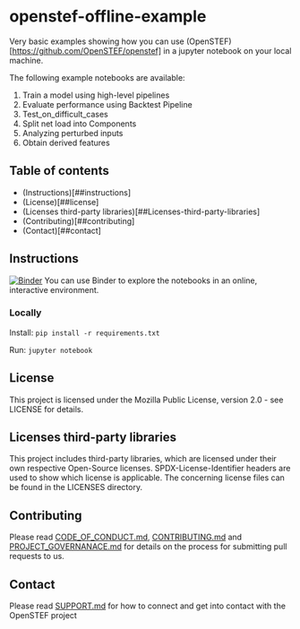 # openstef-offline-example

Very basic examples showing how you can use (OpenSTEF)[https://github.com/OpenSTEF/openstef] in a jupyter notebook on your local machine. 

The following example notebooks are available: 
01. Train a model using high-level pipelines
02. Evaluate performance using Backtest Pipeline
04. Test_on_difficult_cases
05. Split net load into Components
06. Analyzing perturbed inputs
07. Obtain derived features

## Table of contents 
- (Instructions)[##instructions]
- (License)[##license]
- (Licenses third-party libraries)[##Licenses-third-party-libraries]
- (Contributing)[##contributing]
- (Contact)[##contact]


## Instructions
[![Binder](https://mybinder.org/badge_logo.svg)](https://mybinder.org/v2/gh/alliander-opensource/openstf-offline-example/master)
You can use Binder to explore the notebooks in an online, interactive environment.

### Locally
Install:
`pip install -r requirements.txt`

Run:
`jupyter notebook`

## License
This project is licensed under the Mozilla Public License, version 2.0 - see LICENSE for details.

## Licenses third-party libraries
This project includes third-party libraries, which are licensed under their own respective Open-Source licenses. SPDX-License-Identifier headers are used to show which license is applicable. The concerning license files can be found in the LICENSES directory.

## Contributing
Please read [CODE_OF_CONDUCT.md](https://github.com/OpenSTEF/.github/blob/main/CODE_OF_CONDUCT.md), [CONTRIBUTING.md](https://github.com/OpenSTEF/.github/blob/main/CONTRIBUTING.md) and [PROJECT_GOVERNANACE.md](https://github.com/OpenSTEF/.github/blob/main/PROJECT_GOVERNANCE.md) for details on the process for submitting pull requests to us.

## Contact
Please read [SUPPORT.md](https://github.com/OpenSTEF/.github/blob/main/SUPPORT.md) for how to connect and get into contact with the OpenSTEF project
